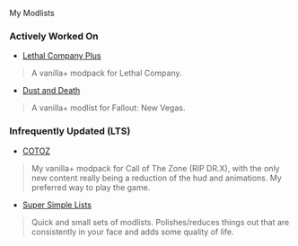 
My Modlists

### Actively Worked On
- [Lethal Company Plus](./lethal-company-plus)
> A vanilla+ modpack for Lethal Company.
- [Dust and Death](./dust-and-death)
> A vanilla+ modlist for Fallout: New Vegas.

### Infrequently Updated (LTS)
- [COTOZ](./cotoz)
> My vanilla+ modpack for Call of The Zone (RIP DR.X), with the only new content really being a reduction of the hud and animations. My preferred way to play the game.
- [Super Simple Lists](./super-simple-lists)
> Quick and small sets of modlists. Polishes/reduces things out that are consistently in your face and adds some quality of life.
